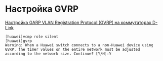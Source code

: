Настройка GVRP
==============

[Настройка GARP VLAN Registration Protocol (GVRP) на коммутаторах D-Link](https://admin-gu.ru/device/d-link/nastrojka-garp-vlan-registration-protocol-gvrp-na-kommutatorakh-d-link)

    [huawei]vcmp role silent 
    [huawei]gvrp 
    Warning: When a Huawei switch connects to a non-Huawei device using GVRP, the timer values on the entire network must be adjusted according to the network size. Continue? [Y/N]:Y
